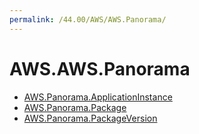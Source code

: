```yaml
---
permalink: /44.00/AWS/AWS.Panorama/
---
```


# AWS.AWS.Panorama



* [AWS.Panorama.ApplicationInstance](AWS.Panorama.ApplicationInstance.md)
* [AWS.Panorama.Package](AWS.Panorama.Package.md)
* [AWS.Panorama.PackageVersion](AWS.Panorama.PackageVersion.md)